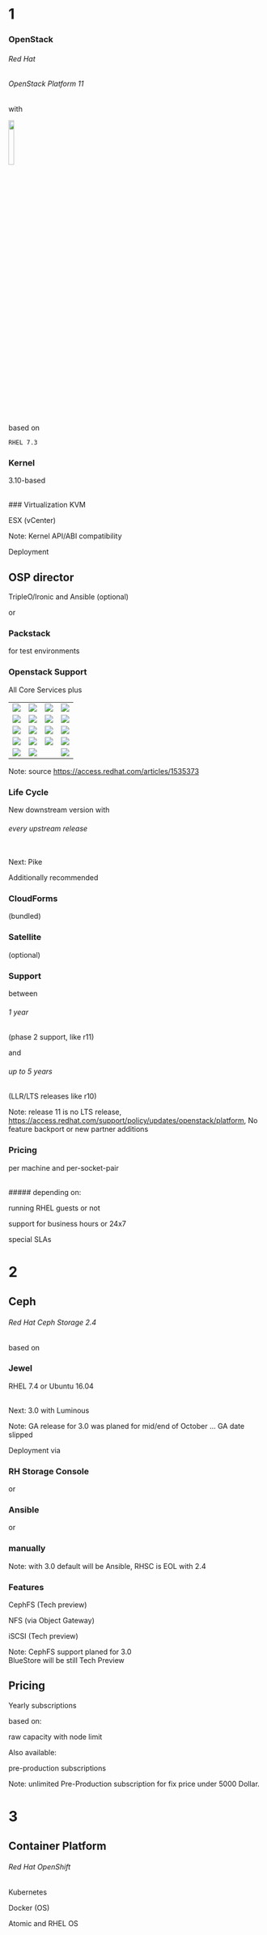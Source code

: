 <!-- .slide: data-background-image="images/redhat-logo.svg" data-background-size="90% auto" -->


<!-- Slide -->
# 1
### OpenStack 


<!-- Slide -->
###### Red Hat 
###### OpenStack Platform 11
with

<img src="images/openstack/openstack-ocata-release-logo-480.png" style="width:15%;">

based on

`RHEL 7.3`


<!-- Slide -->
### Kernel
3.10-based

<br>
### Virtualization <!-- .element class="fragment" data-fragment-index="1"-->
KVM<!-- .element class="fragment" data-fragment-index="1"-->

ESX (vCenter)<!-- .element class="fragment" data-fragment-index="1"-->

Note: Kernel API/ABI compatibility


<!-- Slide -->
Deployment

## OSP director
TripleO/Ironic and Ansible (optional)

or

### Packstack
for test environments


<!-- Slide -->
### Openstack Support

All Core Services plus

<table>
<tr>
    <td><img src="images/openstack/aodh.svg"></td>
    <td><img src="images/openstack/barbican-notsupported.svg"></td>
    <td><img src="images/openstack/ceilometer.svg"></td>
    <td><img src="images/openstack/designate-techpreview.svg"></td>
</tr>
<tr>
    <td><img src="images/openstack/gnocchi.svg"></td>
    <td><img src="images/openstack/heat.svg"></td>
    <td><img src="images/openstack/horizon.svg"></td>
    <td><img src="images/openstack/ironic.svg"></td>
</tr>
<tr>
    <td><img src="images/openstack/magnum-notsupported.svg"></td>
    <td><img src="images/openstack/manila.svg"></td>
    <td><img src="images/openstack/mistral-notsupported.svg"></td>
    <td><img src="images/openstack/monasca-notsupported.svg"></td>
</tr>
<tr>
    <td><img src="images/openstack/murano-notsupported.svg"></td>
    <td><img src="images/openstack/panko.svg"></td>
    <td><img src="images/openstack/rally-techpreview.svg"></td>
    <td><img src="images/openstack/sahara.svg"></td>
</tr>
<tr>
    <td><img src="images/openstack/tempest.svg"></td>
    <td><img src="images/openstack/trove-notsupported.svg"></td>
    <td></td>
    <td><img src="images/openstack/legend.svg"></td>
</tr>
</table>

Note: source https://access.redhat.com/articles/1535373


<!-- Slide -->
### Life Cycle 
New downstream version with

###### every upstream release

<br>
Next: Pike


<!-- Slide -->
Additionally recommended

### CloudForms
(bundled)
### Satellite
(optional)


<!-- Slide -->
### Support
between
###### 1 year 
(phase 2 support, like r11) 

and 

###### up to 5 years
(LLR/LTS releases like r10)

Note: release 11 is no LTS release, https://access.redhat.com/support/policy/updates/openstack/platform, No feature backport or new partner additions


<!-- Slide -->
### Pricing

per machine and per-socket-pair

<br>
##### depending on:

running RHEL guests or not

support for business hours or 24x7

special SLAs


<!-- Slide -->
# 2
## Ceph


<!-- Slide -->
###### Red Hat Ceph Storage 2.4

based on

### Jewel
RHEL 7.4 or Ubuntu 16.04

<br>
Next: 3.0 with Luminous

Note: GA release for 3.0 was planed for mid/end of October ... GA date slipped


<!-- Slide -->
Deployment via
### RH Storage Console
or
### Ansible
or
### manually

Note: with 3.0 default will be Ansible, RHSC is EOL with 2.4


<!-- Slide -->
### Features 

CephFS (Tech preview)

NFS (via Object Gateway)

iSCSI (Tech preview)

Note: CephFS support planed for 3.0 <br> BlueStore will be still Tech Preview


<!-- Slide -->
## Pricing

Yearly subscriptions

based on:

raw capacity with node limit

Also available: <!-- .element class="fragment" data-fragment-index="1"-->

pre-production subscriptions <!-- .element class="fragment" data-fragment-index="1"-->

Note: unlimited Pre-Production subscription for fix price under 5000 Dollar.


<!-- Slide -->
# 3
## Container Platform


<!-- Slide -->

###### Red Hat OpenShift

Kubernetes

Docker (OS)

Atomic and RHEL OS
